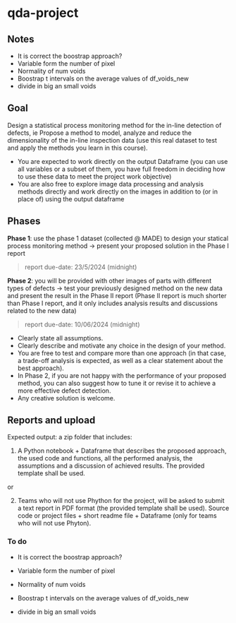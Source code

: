 # qda-project

## Notes
- It is correct the boostrap approach?
- Variable form the number of pixel
- Normality of num voids
- Boostrap t intervals on the average values of df_voids_new
- divide in big an small voids

## Goal
Design a statistical process monitoring method for the in-line detection of defects, ie Propose a method to model, analyze and reduce the dimensionality of the in-line inspection data (use this real dataset to test and apply the methods you learn in this course).

- You are expected to work directly on the output Dataframe (you can use all variables or a subset of them, you have full freedom in deciding how to use these data to meet the project work objective)
- You are also free to explore image data processing and analysis methods directly and work directly on the images in addition to (or in place of) using the output dataframe

## Phases

**Phase 1**: use the phase 1 dataset (collected @ MADE) to design your statical process monitoring method -> present your proposed solution in the Phase I report
> report due-date: 23/5/2024 (midnight)

**Phase 2**: you will be provided with other images of parts with different types of defects -> test your previously designed method on the new data and present the result in the Phase II report (Phase II report is much shorter than Phase I report, and it only includes analysis results and discussions related to the new data)
> report due-date: 10/06/2024 (midnight)

- Clearly state all assumptions.  
- Clearly describe and motivate any choice in the design of your method.  
- You are free to test and compare more than one approach (in that case, a trade-off analysis is expected, as well as a clear statement about the best approach).  
- In Phase 2, if you are not happy with the performance of your proposed method, you can also suggest how to tune it or revise it to achieve a more effective defect detection.  
- Any creative solution is welcome.

## Reports and upload
Expected output: a zip folder that includes: 

1. A Python notebook + Dataframe that describes the proposed approach, the used code and functions, all the performed analysis, the assumptions and a discussion of achieved results. The provided template shall be used.

or 

2. Teams who will not use Phython for the project, will be asked to submit a text report in PDF format (the provided template shall be used). Source code or project files + short readme file + Dataframe (only for teams who will not use Phyton).



### To do  
- It is correct the boostrap approach?  

- Variable form the number of pixel   
- Normality of num voids  
- Boostrap t intervals on the average values of df_voids_new  
- divide in big an small voids  
